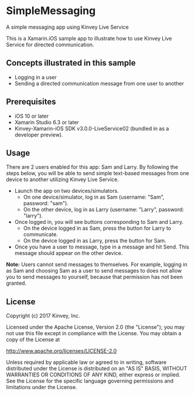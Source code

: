 # SimpleMessaging
A simple messaging app using Kinvey Live Service

This is a Xamarin.iOS sample app to illustrate how to use Kinvey Live Service for directed communication. 

## Concepts illustrated in this sample
* Logging in a user
* Sending a directed communication message from one user to another

## Prerequisites
* iOS 10 or later
* Xamarin Studio 6.3 or later
* Kinvey-Xamarin-iOS SDK v3.0.0-LiveService02 (bundled in as a developer preview).

## Usage
There are 2 users enabled for this app: Sam and Larry.  By following the steps below, you will be able to send simple text-based messages from one device to another utilizing Kinvey Live Service.
* Launch the app on two devices/simulators.
  * On one device/simulator, log in as Sam (username: "Sam", password: "sam").
  * On the other device, log in as Larry (username: "Larry", password: "larry").
* Once logged in, you will see buttons corresponding to Sam and Larry.
  * On the device logged in as Sam, press the button for Larry to communicate.
  * On the device logged in as Larry, press the button for Sam.
* Once you have a user to message, type in a message and hit Send.  This message should appear on the other device.

__Note:__ Users cannot send messages to themselves.  For example, logging in as Sam and choosing Sam as a user to send messages to does not allow you to send messages to yourself, because that permission has not been granted.

## License

Copyright (c) 2017 Kinvey, Inc.

Licensed under the Apache License, Version 2.0 (the "License");
you may not use this file except in compliance with the License.
You may obtain a copy of the License at

http://www.apache.org/licenses/LICENSE-2.0

Unless required by applicable law or agreed to in writing, software
distributed under the License is distributed on an "AS IS" BASIS,
WITHOUT WARRANTIES OR CONDITIONS OF ANY KIND, either express or implied.
See the License for the specific language governing permissions and
limitations under the License.
